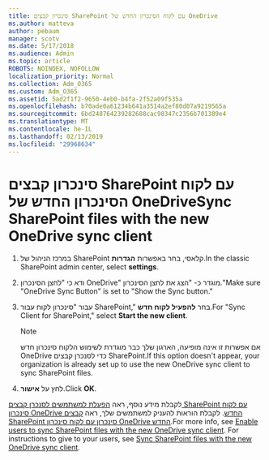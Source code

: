 ```yaml
---
title: סינכרון קבצים SharePoint עם לקוח הסינכרון החדש של OneDrive
ms.author: matteva
author: pebaum
manager: scotv
ms.date: 5/17/2018
ms.audience: Admin
ms.topic: article
ROBOTS: NOINDEX, NOFOLLOW
localization_priority: Normal
ms.collection: Adm_O365
ms.custom: Adm_O365
ms.assetid: 5ad2f1f2-9650-4eb0-b4fa-2f52a09f535a
ms.openlocfilehash: b70ade0a61234b641a3514a2ef80d07a9219565a
ms.sourcegitcommit: 6bd248764239282688cac98347c2356b701389e4
ms.translationtype: MT
ms.contentlocale: he-IL
ms.lasthandoff: 02/13/2019
ms.locfileid: "29968634"
---
```

# <a name="sync-sharepoint-files-with-the-new-onedrive-sync-client"></a><span data-ttu-id="fb629-102">סינכרון קבצים SharePoint עם לקוח הסינכרון החדש של OneDrive</span><span class="sxs-lookup"><span data-stu-id="fb629-102">Sync SharePoint files with the new OneDrive sync client</span></span>

1. <span data-ttu-id="fb629-103">במרכז הניהול של SharePoint קלאסי, בחר באפשרות **הגדרות**.</span><span class="sxs-lookup"><span data-stu-id="fb629-103">In the classic SharePoint admin center, select **settings**.</span></span>
    
2. <span data-ttu-id="fb629-104">ודא כי "לחצן הסינכרון OneDrive" מוגדר כ- "הצג את לחצן הסינכרון."</span><span class="sxs-lookup"><span data-stu-id="fb629-104">Make sure "OneDrive Sync Button" is set to "Show the Sync button."</span></span>
    
3. <span data-ttu-id="fb629-105">עבור "סינכרון לקוח עבור SharePoint," בחר **להפעיל לקוח חדש**.</span><span class="sxs-lookup"><span data-stu-id="fb629-105">For "Sync Client for SharePoint," select **Start the new client**.</span></span>
    
    > [!NOTE]
    > <span data-ttu-id="fb629-106">אם אפשרות זו אינה מופיעה, הארגון שלך כבר מוגדרת לשימוש הלקוח סינכרון חדש OneDrive כדי לסנכרן קבצים SharePoint.</span><span class="sxs-lookup"><span data-stu-id="fb629-106">If this option doesn't appear, your organization is already set up to use the new OneDrive sync client to sync SharePoint files.</span></span> 
  
4. <span data-ttu-id="fb629-107">לחץ על **אישור**.</span><span class="sxs-lookup"><span data-stu-id="fb629-107">Click **OK**.</span></span>
    
<span data-ttu-id="fb629-p101">לקבלת מידע נוסף, ראה [הפעלת למשתמשים לסנכרן קבצים SharePoint עם לקוח סינכרון OneDrive החדש](https://go.microsoft.com/fwlink/?linkid=866433). לקבלת הוראות להעניק למשתמשים שלך, ראה [קבצים SharePoint סינכרון עם לקוח סינכרון OneDrive החדש](https://go.microsoft.com/fwlink/?linkid=866427).</span><span class="sxs-lookup"><span data-stu-id="fb629-p101">For more info, see [Enable users to sync SharePoint files with the new OneDrive sync client](https://go.microsoft.com/fwlink/?linkid=866433). For instructions to give to your users, see [Sync SharePoint files with the new OneDrive sync client](https://go.microsoft.com/fwlink/?linkid=866427).</span></span>
  

